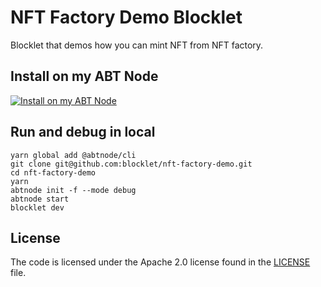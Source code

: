 # NFT Factory Demo Blocklet

Blocklet that demos how you can mint NFT from NFT factory.

## Install on my ABT Node

[![Install on my ABT Node](https://raw.githubusercontent.com/blocklet/development-guide/main/assets/install_on_abtnode.svg)](https://install.arcblock.io/?action=blocklet-install&meta_url=https%3A%2F%2Fgithub.com%2Fblocklet%2Fnft-factory-demo%2Freleases%2Fdownload%2F0.6.4%2Fblocklet.json)

## Run and debug in local

```shell
yarn global add @abtnode/cli
git clone git@github.com:blocklet/nft-factory-demo.git
cd nft-factory-demo
yarn
abtnode init -f --mode debug
abtnode start
blocklet dev
```

## License

The code is licensed under the Apache 2.0 license found in the
[LICENSE](LICENSE) file.
